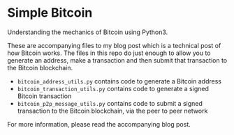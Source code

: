 # Simple Bitcoin
Understanding the mechanics of Bitcoin using Python3.

These are accompanying files to my blog post which is a technical post of how Bitcoin works. The files in this repo do just enough to allow you to generate an address, make a transaction and then submit that transaction to the Bitcoin blockchain.

* `bitcoin_address_utils.py` contains code to generate a Bitcoin address
* `bitcoin_transaction_utils.py` contains code to generate a signed Bitcoin transaction
* `bitcoin_p2p_message_utils.py` contains code to submit a signed transaction to the Bitcoin blockchain, via the peer to peer network

For more information, please read the accompanying blog post. 
